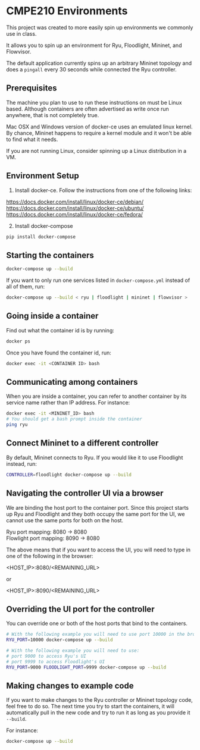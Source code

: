 # CMPE210 Environments

This project was created to more easily spin up environments we commonly use in class.

It allows you to spin up an environment for Ryu, Floodlight, Mininet, and Flowvisor.

The default application currently spins up an arbitrary Mininet topology and does a
`pingall` every 30 seconds while connected the Ryu controller.

## Prerequisites

The machine you plan to use to run these instructions on must be Linux based. Although
containers are often advertised as write once run anywhere, that is not completely true.

Mac OSX and Windows version of docker-ce uses an emulated linux kernel. By chance,
Mininet happens to require a kernel module and it won't be able to find what it needs.

If you are not running Linux, consider spinning up a Linux distribution in a VM.

## Environment Setup

1. Install docker-ce. Follow the instructions from one of the following links:

https://docs.docker.com/install/linux/docker-ce/debian/  
https://docs.docker.com/install/linux/docker-ce/ubuntu/  
https://docs.docker.com/install/linux/docker-ce/fedora/

2. Install docker-compose

```bash
pip install docker-compose
```

## Starting the containers

```bash
docker-compose up --build
```

If you want to only run one services listed in `docker-compose.yml` instead of all
of them, run:

```bash
docker-compose up --build < ryu | floodlight | mininet | flowvisor >
```

## Going inside a container

Find out what the container id is by running:
```bash
docker ps
```
Once you have found the container id, run:
```bash
docker exec -it <CONTAINER ID> bash
```

## Communicating among containers

When you are inside a container, you can refer to another container by its service name
rather than IP address. For instance:
```bash
docker exec -it <MININET_ID> bash
# You should get a bash prompt inside the container
ping ryu
```

## Connect Mininet to a different controller

By default, Mininet connects to Ryu. If you would like it to use Floodlight instead, run:
```bash
CONTROLLER=floodlight docker-compose up --build
```

## Navigating the controller UI via a browser

We are binding the host port to the container port. Since this project starts up Ryu and
Floodlight and they both occupy the same port for the UI, we cannot use the same ports for
both on the host.

Ryu port mapping:  8080 -> 8080  
Flowlight port mapping:  8090 -> 8080

The above means that if you want to access the UI, you will need to type in one of the
following in the browser:

<HOST_IP>:8080/<REMAINING_URL>

or

<HOST_IP>:8090/<REMAINING_URL>

## Overriding the UI port for the controller

You can override one or both of the host ports that bind to the containers.
```bash
# With the following example you will need to use port 10000 in the browser to access Ryu's UI
RYU_PORT=10000 docker-compose up --build

# With the following example you will need to use:
# port 9000 to access Ryu's UI
# port 9999 to access Floodlight's UI
RYU_PORT=9000 FLOODLIGHT_PORT=9999 docker-compose up --build
```

## Making changes to example code

If you want to make changes to the Ryu controller or Mininet topology code, feel
free to do so. The next time you try to start the containers, it will automatically
pull in the new code and try to run it as long as you provide it `--build`.

For instance:

```bash
docker-compose up --build
```
